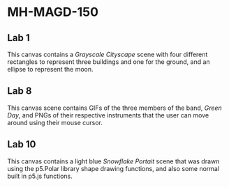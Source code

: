 # MH-MAGD-150

## **Lab 1**
This canvas contains a _Grayscale Cityscape_ scene with four different rectangles to represent three buildings and one for the ground, and an ellipse to represent the moon.

## **Lab 8**
This canvas scene contains GIFs of the three members of the band, _Green Day_, and PNGs of their respective instruments that the user can move around using their mouse cursor.

## **Lab 10**
This canvas contains a light blue _Snowflake Portait_ scene that was drawn using the p5.Polar library shape drawing functions, and also some normal built in p5.js functions.
